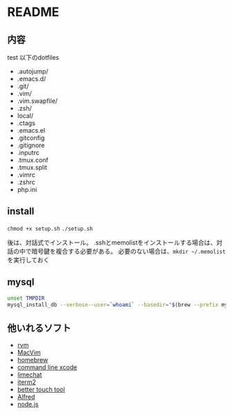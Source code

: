 # README

## 内容

test
以下のdotfiles

- .autojump/
- .emacs.d/
- .git/
- .vim/
- .vim.swapfile/
- .zsh/
- local/
- .ctags
- .emacs.el
- .gitconfig
- .gitignore
- .inputrc
- .tmux.conf
- .tmux.split
- .vimrc
- .zshrc
- php.ini

## install

`chmod +x setup.sh`
`./setup.sh`

後は、対話式でインストール。
.sshとmemolistをインストールする場合は、対話の中で暗号鍵を複合する必要がある。
必要のない場合は、`mkdir ~/.memolist`を実行しておく

## mysql

```sh
unset TMPDIR
mysql_install_db --verbose--user=`whoami` --basedir="$(brew --prefix mysql)" --datadir=/usr/local/var/mysql --tmpdir=/tmp
```

## 他いれるソフト
- [ rvm ]( http://unfiniti.com/software/mac/jewelrybox )
- [MacVim](http://code.google.com/p/macvim-kaoriya/)
- [homebrew](http://mxcl.github.com/homebrew/)
- [command line xcode](https://developer.apple.com/downloads/index.action)
- [limechat]( http://limechat.net )
- [iterm2]( http://www.iterm2.com/#/section/home )
- [better touch tool]( http://blog.boastr.net )
- [Alfred]( http://www.alfredapp.com )
- [node.js]( http://nodejs.org/#download )

